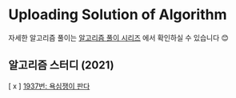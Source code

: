 Uploading Solution of Algorithm
================================
자세한 알고리즘 풀이는 [알고리즘 풀이 시리즈](https://velog.io/@seovalue/series/%EC%95%8C%EA%B3%A0%EB%A6%AC%EC%A6%98) 에서 확인하실 수 있습니다 😊

## 알고리즘 스터디 (2021)
[ x ] [1937번: 욕심쟁이 판다](https://www.acmicpc.net/problem/1937)
